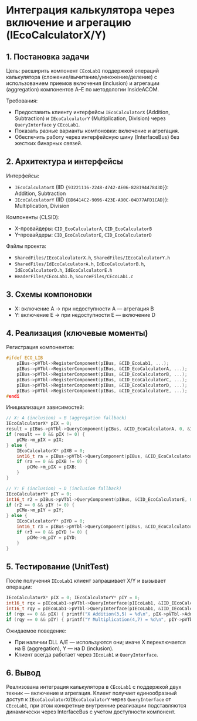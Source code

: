 # Интеграция калькулятора через включение и агрегацию (IEcoCalculatorX/Y)

## 1. Постановка задачи

Цель: расширить компонент `CEcoLab1` поддержкой операций калькулятора (сложение/вычитание/умножение/деление) с использованием приемов включения (inclusion) и агрегации (aggregation) компонентов A–E по методологии InsideACOM.

Требования:
- Предоставить клиенту интерфейсы `IEcoCalculatorX` (Addition, Subtraction) и `IEcoCalculatorY` (Multiplication, Division) через `QueryInterface` у `CEcoLab1`.
- Показать разные варианты компоновки: включение и агрегация.
- Обеспечить работу через интерфейсную шину (InterfaceBus) без жестких бинарных связей.

## 2. Архитектура и интерфейсы

Интерфейсы:
- `IEcoCalculatorX` (IID `{93221116-2248-4742-AE06-82819447843D}`): Addition, Subtraction
- `IEcoCalculatorY` (IID `{BD6414C2-9096-423E-A90C-04D77AFD1CAD}`): Multiplication, Division

Компоненты (CLSID):
- X-провайдеры: `CID_EcoCalculatorA`, `CID_EcoCalculatorB`
- Y-провайдеры: `CID_EcoCalculatorE`, `CID_EcoCalculatorD`

Файлы проекта:
- `SharedFiles/IEcoCalculatorX.h`, `SharedFiles/IEcoCalculatorY.h`
- `SharedFiles/IdEcoCalculatorA.h`, `IdEcoCalculatorB.h`, `IdEcoCalculatorD.h`, `IdEcoCalculatorE.h`
- `HeaderFiles/CEcoLab1.h`, `SourceFiles/CEcoLab1.c`

## 3. Схемы компоновки

- X: включение A → при недоступности A — агрегация B
- Y: включение E → при недоступности E — включение D

## 4. Реализация (ключевые моменты)
Регистрация компонентов:
```c
#ifdef ECO_LIB
    pIBus->pVTbl->RegisterComponent(pIBus, &CID_EcoLab1, ...);
    pIBus->pVTbl->RegisterComponent(pIBus, &CID_EcoCalculatorA, ...);
    pIBus->pVTbl->RegisterComponent(pIBus, &CID_EcoCalculatorB, ...);
    pIBus->pVTbl->RegisterComponent(pIBus, &CID_EcoCalculatorC, ...);
    pIBus->pVTbl->RegisterComponent(pIBus, &CID_EcoCalculatorD, ...);
    pIBus->pVTbl->RegisterComponent(pIBus, &CID_EcoCalculatorE, ...);
#endi
```
Инициализация зависимостей:
```c
// X: A (inclusion) → B (aggregation fallback)
IEcoCalculatorX* pIX = 0;
result = pIBus->pVTbl->QueryComponent(pIBus, &CID_EcoCalculatorA, 0, &IID_IEcoCalculatorX, (void**)&pIX);
if (result == 0 && pIX != 0) {
    pCMe->m_pIX = pIX;
} else {
    IEcoCalculatorX* pIXB = 0;
    int16_t ra = pIBus->pVTbl->QueryComponent(pIBus, &CID_EcoCalculatorB, (IEcoUnknown*)me, &IID_IEcoCalculatorX, (void**)&pIXB);
    if (ra == 0 && pIXB != 0) {
        pCMe->m_pIX = pIXB;
    }
}

// Y: E (inclusion) → D (inclusion fallback)
IEcoCalculatorY* pIY = 0;
int16_t r2 = pIBus->pVTbl->QueryComponent(pIBus, &CID_EcoCalculatorE, 0, &IID_IEcoCalculatorY, (void**)&pIY);
if (r2 == 0 && pIY != 0) {
    pCMe->m_pIY = pIY;
} else {
    IEcoCalculatorY* pIYD = 0;
    int16_t r3 = pIBus->pVTbl->QueryComponent(pIBus, &CID_EcoCalculatorD, 0, &IID_IEcoCalculatorY, (void**)&pIYD);
    if (r3 == 0 && pIYD != 0) {
        pCMe->m_pIY = pIYD;
    }
}
```

## 5. Тестирование (UnitTest)

После получения `IEcoLab1` клиент запрашивает X/Y и вызывает операции:
```c
IEcoCalculatorX* pIX = 0; IEcoCalculatorY* pIY = 0;
int16_t rqx = pIEcoLab1->pVTbl->QueryInterface(pIEcoLab1, &IID_IEcoCalculatorX, (void**)&pIX);
int16_t rqy = pIEcoLab1->pVTbl->QueryInterface(pIEcoLab1, &IID_IEcoCalculatorY, (void**)&pIY);
if (rqx == 0 && pIX) { printf("X Addition(3,5) = %d\n", pIX->pVTbl->Addition(pIX, 3, 5)); pIX->pVTbl->Release(pIX);} 
if (rqy == 0 && pIY) { printf("Y Multiplication(4,7) = %d\n", pIY->pVTbl->Multiplication(pIY, 4, 7)); pIY->pVTbl->Release(pIY);} 
```

Ожидаемое поведение:
- При наличии DLL A/E — используются они; иначе X переключается на B (aggregation), Y — на D (inclusion).
- Клиент всегда работает через `IEcoLab1` и `QueryInterface`.

## 6. Вывод

Реализована интеграция калькулятора в `CEcoLab1` с поддержкой двух техник — включение и агрегация. Клиент получает единообразный доступ к `IEcoCalculatorX`/`IEcoCalculatorY` через `QueryInterface` от `CEcoLab1`, при этом конкретные внутренние реализации подставляются динамически через InterfaceBus с учетом доступности компонент.





